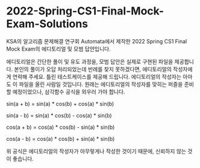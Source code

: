 # 2022-Spring-CS1-Final-Mock-Exam-Solutions
KSA의 알고리즘 문제해결 연구회 Automata에서 제작한 2022 Spring CS1 Final Mock Exam의 에디토리얼 및 모범 답안입니다.

에디토리얼은 간단한 풀이 및 유도 과정을, 모범 답안은 실제로 구현된 파일을 제공합니다.
본인의 풀이가 오답 처리되었는데 반례를 찾지 못하겠다면, 에디토리얼의 작성자에게 연락해 주세요. 틀린 테스트케이스를 제공해 드립니다.
에디토리얼의 작성자는 아마도 이 파일을 올린 사람일 것입니다. 원래는 에디토리얼의 작성자를 맞히는 퍼즐을 준비할 예정이었으나, 삼각함수 공식을 외우러 가야 합니다.

sin(a + b) = sin(a) * cos(b) + cos(a) * sin(b)

sin(a - b) = sin(a) * cos(b) - cos(a) * sin(b)

cos(a + b) = cos(a) * cos(b) - sin(a) * sin(b)

cos(a - b) = cos(a) * cos(b) + sin(a) * sin(b)

위 공식은 에디토리얼의 작성자가 아무렇게나 작성한 것이기 때문에, 신뢰하지 않는 것이 좋습니다.
